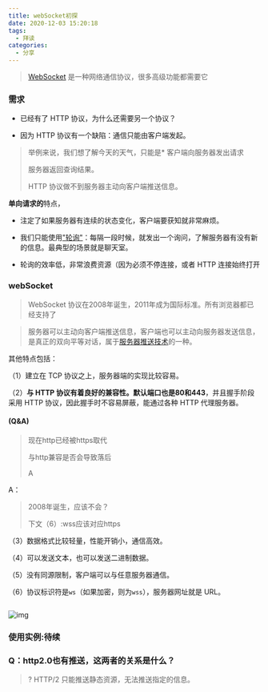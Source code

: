 ```yaml
---
title: webSocket初探
date: 2020-12-03 15:20:18
tags:
  - 拜读
categories:
  - 分享
---
```


> [WebSocket](http://websocket.org/) 是一种网络通信协议，很多高级功能都需要它

### 需求

* 已经有了 HTTP 协议，为什么还需要另一个协议？

* 因为 HTTP 协议有一个缺陷：通信只能由客户端发起。

> 举例来说，我们想了解今天的天气，只能是*  客户端向服务器发出请求
>
> 服务器返回查询结果。
>
> HTTP 协议做不到服务器主动向客户端推送信息。

**单向请求的**特点，

* 注定了如果服务器有连续的状态变化，客户端要获知就非常麻烦。

* 我们只能使用["轮询"](https://www.pubnub.com/blog/2014-12-01-http-long-polling/)：每隔一段时候，就发出一个询问，了解服务器有没有新的信息。最典型的场景就是聊天室。

* 轮询的效率低，非常浪费资源（因为必须不停连接，或者 HTTP 连接始终打开

### webSocket

> WebSocket 协议在2008年诞生，2011年成为国际标准。所有浏览器都已经支持了

> 服务器可以主动向客户端推送信息，客户端也可以主动向服务器发送信息，是真正的双向平等对话，属于[服务器推送技术](https://en.wikipedia.org/wiki/Push_technology)的一种。

其他特点包括：

（1）建立在 TCP 协议之上，服务器端的实现比较容易。

（2）**与 HTTP 协议有着良好的兼容性。默认端口也是80和443**，并且握手阶段采用 HTTP 协议，因此握手时不容易屏蔽，能通过各种 HTTP 代理服务器。

#### (Q&A)

> 现在http已经被https取代
>
> 与http兼容是否会导致落后
>
> A

A：

> 2008年诞生，应该不会？
>
> 下文（6）:wss应该对应https

（3）数据格式比较轻量，性能开销小，通信高效。

（4）可以发送文本，也可以发送二进制数据。

（5）没有同源限制，客户端可以与任意服务器通信。

（6）协议标识符是`ws`（如果加密，则为`wss`），服务器网址就是 URL。



> ```markup
> 
> ```



![img](http://www.ruanyifeng.com/blogimg/asset/2017/bg2017051503.jpg)

### 使用实例:待续

### Q：http2.0也有推送，这两者的关系是什么？

> ? HTTP/2 只能推送静态资源，无法推送指定的信息。